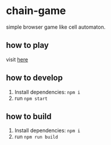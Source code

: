 # chain-game
simple browser game like cell automaton.

## how to play
visit [here](https://MICKeyzwo.github.io/chain-game)

## how to develop
1. Install dependencies: `npm i`
1. run `npm start`

## how to build
1. Install dependencies: `npm i`
1. run `npm run build`
